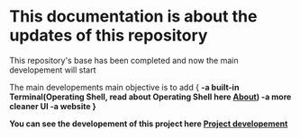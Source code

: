 # This documentation is about the updates of this repository

This repository's base has been completed and now the main developement will start

The main developements main objective is to add
{
    <b>
    -a built-in Terminal(Operating Shell, read about Operating Shell here <a href="https://github.com/DaVikingMan/TerminalXOS/blob/Alpha/SHELL.md">About</a>)
    <b>
    -a more cleaner UI
    <b>
    -a website
    <b>
}

You can see the developement of this project here
<a href = "https://github.com/DaVikingMan/TerminalXOS/projects/1">Project developement</a>

